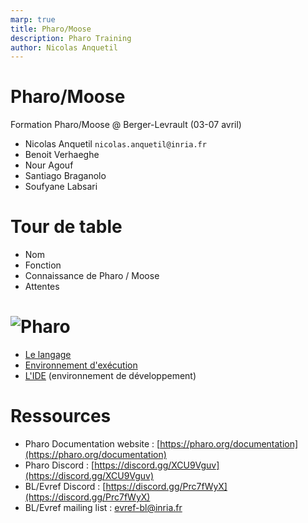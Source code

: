 ```yaml
---
marp: true
title: Pharo/Moose
description: Pharo Training
author: Nicolas Anquetil
---
```

<!-- headingDivider: 1 -->
<!-- paginate: true -->
<!-- footer: "Pharo/Moose @ Berger-Levrault" -->

# Pharo/Moose

Formation Pharo/Moose @ Berger-Levrault
(03-07 avril)

- Nicolas Anquetil `nicolas.anquetil@inria.fr`
- Benoit Verhaeghe
- Nour Agouf
- Santiago Braganolo
- Soufyane Labsari

# Tour de table

- Nom
- Fonction
- Connaissance de Pharo / Moose
- Attentes

# ![Pharo](https://pharo.org/web/files/pharo.png)

- [Le langage](./langagePharo.html)
- [Environnement d'exécution](./execPharo.html)
- [L'IDE](./idePharo.html) (environnement de développement)

# Ressources

- Pharo Documentation website : [https://pharo.org/documentation](https://pharo.org/documentation)
- Pharo Discord : [https://discord.gg/XCU9Vguv](https://discord.gg/XCU9Vguv)
- BL/Evref Discord : [https://discord.gg/Prc7fWyX](https://discord.gg/Prc7fWyX)
- BL/Evref mailing list : [evref-bl@inria.fr](evref-bl@inria.fr)
